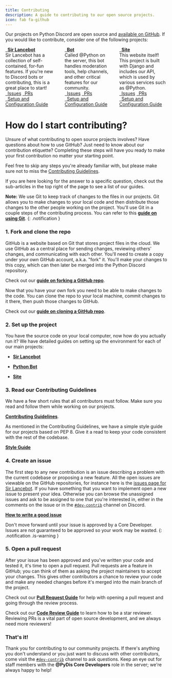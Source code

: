 ```yaml
---
title: Contributing
description: A guide to contributing to our open source projects.
icon: fab fa-github
---
```


Our projects on Python Discord are open source and [available on GitHub](https://github.com/python-discord).  If you would like to contribute, consider one of the following projects:

<!-- Project cards -->
<div class="columns is-multiline is-centered is-3 is-variable">
  <div class="column is-one-third-desktop is-half-tablet">
    <div class="card github-card">
      <div class="card-header">
        <div class="card-header-title is-centered">
          <a class="is-size-5" href="https://github.com/python-discord/sir-lancebot">
            <i class="fab fa-github"></i>&ensp;<strong >Sir Lancebot</strong>
          </a>
        </div>
      </div>
      <div class="card-content">
        <div class="content">
          Sir Lancebot has a collection of self-contained, for-fun features. If you're new to Discord bots or contributing, this is a great place to start!
        </div>
      </div>
      <div class="card-footer">
        <a href="https://github.com/python-discord/sir-lancebot/issues?q=is%3Aissue+is%3Aopen+sort%3Aupdated-desc" class="card-footer-item"><i class="fas fa-exclamation-circle"></i>&ensp;Issues</a>
        <a href="https://github.com/python-discord/sir-lancebot/pulls?q=is%3Apr+is%3Aopen+sort%3Aupdated-desc" class="card-footer-item"><i class="fas fa-code-merge"></i>&ensp;PRs</a>
      </div>
      <div class="card-footer">
        <a href="/pages/guides/pydis-guides/contributing/sir-lancebot" class="card-footer-item"><i class="fas fa-cogs"></i>&ensp;Setup and Configuration Guide</a>
      </div>
    </div>
  </div>
  <div class="column is-one-third-desktop is-half-tablet">
    <div class="card github-card">
      <div class="card-header">
        <div class="card-header-title is-centered">
          <a href="https://github.com/python-discord/bot">
            <strong class="is-size-5"><i class="fab fa-github"></i>&ensp;Bot</strong>
          </a>
        </div>
      </div>
      <div class="card-content">
        <div class="content">
          Called @Python on the server, this bot handles moderation tools, help channels, and other critical features for our community.
        </div>
      </div>
      <div class="card-footer">
        <a href="https://github.com/python-discord/bot/issues?q=is%3Aissue+is%3Aopen+sort%3Aupdated-desc" class="card-footer-item"><i class="fas fa-exclamation-circle"></i>&ensp;Issues</a>
        <a href="https://github.com/python-discord/bot/pulls?q=is%3Apr+is%3Aopen+sort%3Aupdated-desc" class="card-footer-item"><i class="fas fa-code-merge"></i>&ensp;PRs</a>
      </div>
      <div class="card-footer">
        <a href="/pages/guides/pydis-guides/contributing/bot" class="card-footer-item"><i class="fas fa-cogs"></i>&ensp;Setup and Configuration Guide</a>
      </div>
    </div>
  </div>
  <div class="column is-one-third-desktop is-half-tablet">
    <div class="card github-card">
      <div class="card-header">
        <div class="card-header-title is-centered">
          <a href="https://github.com/python-discord/site">
            <strong class="is-size-5"><i class="fab fa-github"></i>&ensp;Site</strong>
          </a>
        </div>
      </div>
      <div class="card-content">
        <div class="content">
          This website itself! This project is built with Django and includes our API, which is used by various services such as @Python.
        </div>
      </div>
      <div class="card-footer">
        <a href="https://github.com/python-discord/site/issues?q=is%3Aissue+is%3Aopen+sort%3Aupdated-desc" class="card-footer-item"><i class="fas fa-exclamation-circle"></i>&ensp;Issues</a>
        <a href="https://github.com/python-discord/site/pulls?q=is%3Apr+is%3Aopen+sort%3Aupdated-desc" class="card-footer-item"><i class="fas fa-code-merge"></i>&ensp;PRs</a>
      </div>
      <div class="card-footer">
        <a href="/pages/guides/pydis-guides/contributing/site" class="card-footer-item"><i class="fas fa-cogs"></i>&ensp;Setup and Configuration Guide</a>
      </div>
    </div>
  </div>
</div>

# How do I start contributing?
Unsure of what contributing to open source projects involves? Have questions about how to use GitHub? Just need to know about our contribution etiquette? Completing these steps will have you ready to make your first contribution no matter your starting point.

Feel free to skip any steps you're already familiar with, but please make sure not to miss the [Contributing Guidelines](#5-read-our-contributing-guidelines).

If you are here looking for the answer to a specific question, check out the sub-articles in the top right of the page to see a list of our guides.

**Note:** We use Git to keep track of changes to the files in our projects. Git allows you to make changes to your local code and then distribute those changes to the other people working on the project. You'll use Git in a couple steps of the contributing process. You can refer to this [**guide on using Git**](./working-with-git/).
{: .notification }

### 1. Fork and clone the repo
GitHub is a website based on Git that stores project files in the cloud. We use GitHub as a central place for sending changes, reviewing others' changes, and communicating with each other. You'll need to create a copy under your own GitHub account, a.k.a. "fork" it. You'll make your changes to this copy, which can then later be merged into the Python Discord repository.

Check out our [**guide on forking a GitHub repo**](./forking-repository/).

Now that you have your own fork you need to be able to make changes to the code. You can clone the repo to your local machine, commit changes to it there, then push those changes to GitHub.

Check out our [**guide on cloning a GitHub repo**](./cloning-repository/).

### 2. Set up the project
You have the source code on your local computer, now how do you actually run it? We have detailed guides on setting up the environment for each of our main projects:

* [**Sir Lancebot**](./sir-lancebot/)

* [**Python Bot**](./bot/)

* [**Site**](./site/)

### 3. Read our Contributing Guidelines
We have a few short rules that all contributors must follow. Make sure you read and follow them while working on our projects.

[**Contributing Guidelines**](./contributing-guidelines/).

As mentioned in the Contributing Guidelines, we have a simple style guide for our projects based on PEP 8. Give it a read to keep your code consistent with the rest of the codebase.

[**Style Guide**](./style-guide/)

### 4. Create an issue
The first step to any new contribution is an issue describing a problem with the current codebase or proposing a new feature. All the open issues are viewable on the GitHub repositories, for instance here is the [issues page for Sir Lancebot](https://github.com/python-discord/sir-lancebot/issues). If you have something that you want to implement open a new issue to present your idea. Otherwise you can browse the unassigned issues and ask to be assigned to one that you're interested in, either in the comments on the issue or in the [`#dev-contrib`](https://discord.gg/2h3qBv8Xaa) channel on Discord.

[**How to write a good issue**](./issues/)

Don't move forward until your issue is approved by a Core Developer. Issues are not guaranteed to be approved so your work may be wasted.
{: .notification .is-warning }

### 5. Open a pull request
After your issue has been approved and you've written your code and tested it, it's time to open a pull request. Pull requests are a feature in GitHub; you can think of them as asking the project maintainers to accept your changes. This gives other contributors a chance to review your code and make any needed changes before it's merged into the main branch of the project.

Check out our [**Pull Request Guide**](./pull-requests/) for help with opening a pull request and going through the review process.

Check out our [**Code Review Guide**](../code-reviews-primer/) to learn how to be a star reviewer. Reviewing PRs is a vital part of open source development, and we always need more reviewers!

### That's it!
Thank you for contributing to our community projects. If there's anything you don't understand or you just want to discuss with other contributors, come visit the [`#dev-contrib`](https://discord.gg/2h3qBv8Xaa) channel to ask questions. Keep an eye out for staff members with the **@PyDis Core Developers** role in the server; we're always happy to help!
